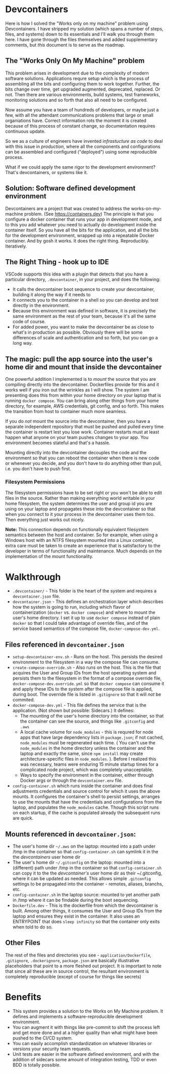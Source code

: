 # Devcontainers
Here is how I solved the "Works only on my machine" problem using Devcontainers.
I have stripped my solution (which spans a number of steps, files, and systems) down to its essentials and
I'll walk you through them here.  I have gone through the files themselves and added supplementary comments,
but *this* document is to serve as the roadmap.

## The "Works Only On My Machine" problem
This problem arises in development due to the complexity of modern software solutions.  Applications requre setup which is the
process of assembling all the bits and configuring them to work together.  Further, the bits change over time, get upgraded
augmented, deprecated, replaced.  Or not.  Then there are various environments, build systems, test frameworks, monitoring solutions and so forth that also all need to be configured.

Now assume you have a team of hundreds of developers, or maybe just a few, with all the attendant communications problems that large or small organiations have.  Correct information rots the moment it is created because of this process of constant change, so documentation requires continuous update.

So we as a culture of engineers have invented *infrastucture as code* to deal with this issue in *production*, where all the components and
configurations can be assembled and configured ("deployed") using some reproducible process.

What if we could apply the same rigor to the development environment?  That's devcontainers, or systems like it.

## Solution: Software defined development environment
Devcontainers are a project that was created to address the works-on-my-machine problem.  (See https://containers.dev)
The principle is that you configure a docker container that runs your app in development mode, and to this you add
whatever you need to actually do development inside the container itself.  So you have all the bits for the application, and all the bits for the development environment, wrapped up into a repeatable Docker container.  And by gosh it works.
It does the right thing.  Reproducibly.  Iteratively.

## The Right Thing - hook up to IDE
VSCode supports this idea with a plugin that detects that you have a particular directory, `.devcontainer`, in your project, and does the following:

* It calls the devcontainer boot sequence to create your devcontainer, building it along the way if it needs to
* It connects you to the container in a shell so you can develop and test directly in the environment.
* Because this environment was defined in software, it is precisely the same environment as the rest
of your team, because it's all the same code of course.
* For added power, you want to make the devcontainer be as close to what's in production as possible.  Obviously there will be some differences of scale and authentication and so forth, but you can go a long way.

## The magic: pull the app source into the user's home dir and mount that inside the devcontainer

One powerful addition I implemented is to _mount_ the source
that you are compiling directly into the devcontainer.  Dockerfiles provide for this and it works well if you iron out the wrinkles
as I will show.  The system I am presenting does this from within your home directory on your laptop that is running `docker compose`.  You can bring along other things from your home directory, for example, AWS credentials, git config, and so forth.  This makes the transition from host to container much more seamless.

If you do *not* mount the source into the devcontainer, then you have a separate independent repository that must be pushed and pulled every time the container is restart lest you lose work.  Container restarts must at least happen what anyone on your team pushes changes to your app.  You environment becomes stateful and that's a hassle.

Mounting directly into the devcontainer decouples the code and the environment so that you can reboot the container when there is new code or whenever you decide, and you don't have to do anything other than pull, i.e. you don't have to push first.

### Filesystem Permissions
The filesystem permissions have to be set right or you won't be able to edit files in the source.  Rather than making everything world writable in your home filesystem, the system determines the user and group id you are using on your laptop and propagates these into the devcontainer so that when you connect to it your process in the devcontainer uses them too.  Then everything just works out nicely.

**Note:** This connection depends on functionally equivalent filesystem semantics between the host and container.  So for example, when using a Windows host with an NTFS filesystem mounted into a Linux container, extra care must be taken to create an experience that is satisfactory to the developer in terms of functionality and maintenance.  Much depends on the implementation of the mount functionality.

# Walkthrough
* `.devcontainer/` - This folder is the heart of the system and requires a `devcontainer.json` file.
* `devcontainer.json` - This defines an orchestration layer which describes how the system is going to run, including which flavor of containerization (`docker` vs. `docker compose`) and where to mount the user's home directory.  I set it up to use `docker compose` instead of plain `docker` so that I could take advantage of override files, and of the service based semantics of the compose file, `docker-compose-dev.yml`.

## Files referenced in `devcontainer.json`
* `setup-devcontainer-env.sh` - Runs on the host. This persists the desired environment to the filesystem in a way the compose file can consume.
* `create-compose-override.sh` - Also runs on the host.  This is the file that acquires the User and Group IDs from the host operating system and persists them to the filesystem in the format of a compose override file, `docker-compose-dev.override.yml` so that `docker compose` can consume it and apply these IDs to the system after the compose file is applied, during boot.  The override file is listed in `.gitignore` so that it will *not* be commited.
* `docker-compose-dev.yml` - This file defines the service that is the application.  (Not shown but possible: Sidecars.)  It defines:
  * The mounting of the user's home directory into the container, so that the container can see the source, and things like `.gitconfig` and `.aws`
  * A local cache volume for `node_modules` - this is requred for node apps that have large dependency lists in `package.json`; if not cached, `node_modules` must be regenerated each time. ( You can't use the `node_modules` in the home directory unless the container and the laptop and exactly the same, since `npm install` may create architecture-specific files in `node_modules`. ). Before I realized this was necessary, teams were enduring 15 minute startup times for a complicated node project, which was completely unacceptable.
  * Ways to specify the environment in the container, either through Docker args or through the `devcontainer.env` file.
* `config-container.sh` which runs inside the container and does final adjustments credentials and source control for which it uses the above mounts.  It configures the container's shell to persist settings, arranges to use the mounts that have the credentials and configurations from the laptop, and populates the `node_modules` cache.  Though this script runs on each startup, if the cache is populated already the subsequent runs are quick.

## Mounts referenced in `devcontainer.json`:
* The user's home dir `~/.aws` on the laptop: mounted into a path under /tmp in the container so that `config-container.sh` can symlink it in the the _devcontainers_ user home dir 
* The user's home dir `~/.gitconfig` on the laptop: mounted into a (different) path under /tmp in the container so that `config-container.sh` can copy it to the the _devcontainer's_ user home dir as their ~/.gitconfig, where it can be updated as needed.  This allows simple `.gitconfig` settings to be propagated into the container - remotes, aliases, branchs, etc.
* `config-container.sh` in the laptop source: mounted to yet another path in /tmp where it can be findable during the boot sequencing.
* `Dockerfile.dev` - This is the dockerfile from which the devcontainer is built.  Among other things, it consumes the User and Group IDs from the laptop and ensures they exist in the container.  It also uses an ENTRYPOINT that does `sleep infinity` so that the container only exits when told to do so.

## Other Files
The rest of the files and directories you see - `application/Dockerfile`, `.gitignore`, `.dockerignore`, `package.json` are basically illustrative placeholders that point to a more fleshed out project.  It is important to note that since all these are in source control, the resultant environment is completely reproducible (except of course for things like secrets) 

# Benefits
* This system provides a solution to the Works on My Machine problem. It defines and implements a software-reproducible development environment.  
* You can augment it with things like pre-commit to shift the process left and get more done and at a higher quality than what might have been pushed to the  CI/CD system.
* You can easily accomplish standardization on whatever libraries or versions your security team requests.
* Unit tests are easier in the software defined environment, and with the addition of sidecars some amount of integration testing, TDD or even BDD is totally possible.
